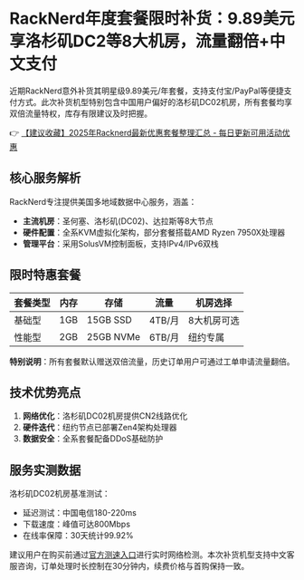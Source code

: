 # RackNerd年度套餐限时补货：9.89美元享洛杉矶DC2等8大机房，流量翻倍+中文支付

近期RackNerd意外补货其明星级9.89美元/年套餐，支持支付宝/PayPal等便捷支付方式。此次补货机型特别包含中国用户偏好的洛杉矶DC02机房，所有套餐均享双倍流量特权，库存有限建议及时把握。

👉 [【建议收藏】2025年Racknerd最新优惠套餐整理汇总 - 每日更新可用活动优惠](https://bit.ly/Rack_Nerd)

## 核心服务解析
RackNerd专注提供美国多地域数据中心服务，涵盖：
- **主流机房**：圣何塞、洛杉矶(DC02)、达拉斯等8大节点
- **硬件配置**：全系KVM虚拟化架构，部分套餐搭载AMD Ryzen 7950X处理器
- **管理平台**：采用SolusVM控制面板，支持IPv4/IPv6双栈

## 限时特惠套餐
| 套餐类型 | 内存 | 存储 | 流量 | 机房选择 |
|---------|------|-----|------|----------|
| 基础型 | 1GB | 15GB SSD | 4TB/月 | 8大机房可选 |
| 性能型 | 2GB | 25GB NVMe | 6TB/月 | 纽约专属 |

**特别说明**：所有套餐默认赠送双倍流量，历史订单用户可通过工单申请流量翻倍。

## 技术优势亮点
1. **网络优化**：洛杉矶DC02机房提供CN2线路优化
2. **硬件迭代**：纽约节点已部署Zen4架构处理器
3. **数据安全**：全系套餐配备DDoS基础防护

## 服务实测数据
洛杉矶DC02机房基准测试：
- 延迟测试：中国电信180-220ms
- 下载速度：峰值可达800Mbps
- 在线率保障：30天统计99.92%

建议用户在购买前通过[官方测速入口](https://bit.ly/Rack_Nerd)进行实时网络检测。本次补货机型支持中文客服咨询，订单处理时长控制在30分钟内，续费价格与首购保持一致。